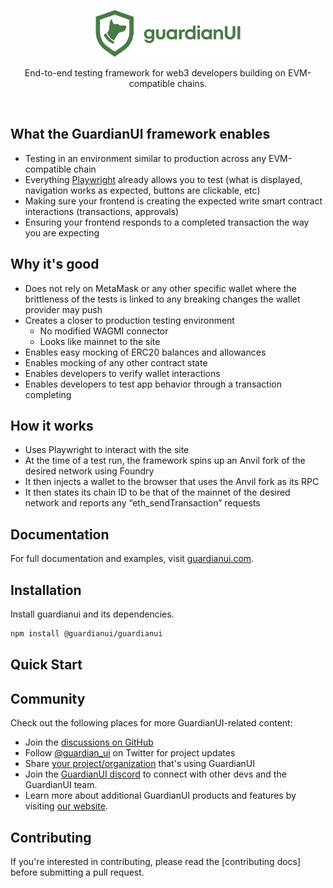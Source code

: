 <p align="center">
  <picture>
    <source media="(prefers-color-scheme: dark)" srcset="https://github.com/GuardianUI/landing-page/blob/main/assets/images/logo.png">
    <img alt="guardianui logo" src="https://github.com/GuardianUI/landing-page/blob/main/assets/images/logo.png" width="auto" height="75">
  </picture>
</p>

<p align="center">
  End-to-end testing framework for web3 developers building on EVM-compatible chains.
<p>

<br>

## What the GuardianUI framework enables

- Testing in an environment similar to production across any EVM-compatible chain
- Everything [Playwright](https://github.com/microsoft/playwright) already allows you to test (what is displayed, navigation works as expected, buttons are clickable, etc)
- Making sure your frontend is creating the expected write smart contract interactions (transactions, approvals)
- Ensuring your frontend responds to a completed transaction the way you are expecting

## Why it's good

- Does not rely on MetaMask or any other specific wallet where the brittleness of the tests is linked to any breaking changes the wallet provider may push
- Creates a closer to production testing environment
  - No modified WAGMI connector
  - Looks like mainnet to the site
- Enables easy mocking of ERC20 balances and allowances
- Enables mocking of any other contract state
- Enables developers to verify wallet interactions
- Enables developers to test app behavior through a transaction completing

## How it works

- Uses Playwright to interact with the site
- At the time of a test run, the framework spins up an Anvil fork of the desired network using Foundry
- It then injects a wallet to the browser that uses the Anvil fork as its RPC 
- It then states its chain ID to be that of the mainnet of the desired network and reports any “eth_sendTransaction” requests


## Documentation

For full documentation and examples, visit [guardianui.com](https://guardianui.gitbook.io/beta-documentation/).

## Installation

Install guardianui and its dependencies.

```bash
npm install @guardianui/guardianui
```

## Quick Start
  
## Community

Check out the following places for more GuardianUI-related content:

- Join the [discussions on GitHub](https://github.com/GuardianUI/guardianui/discussions)
- Follow [@guardian_ui](https://twitter.com/guardian_ui) on Twitter for project updates
- Share [your project/organization](https://github.com/GuardianUI/guardianui/discussions/2) that's using GuardianUI
- Join the [GuardianUI discord](https://discord.gg/TkfeTpfYxx) to connect with other devs and the GuardianUI team.
- Learn more about additional GuardianUI products and features by visiting [our website](https://www.guardianui.com/). 

## Contributing

If you're interested in contributing, please read the [contributing docs] before submitting a pull request.

